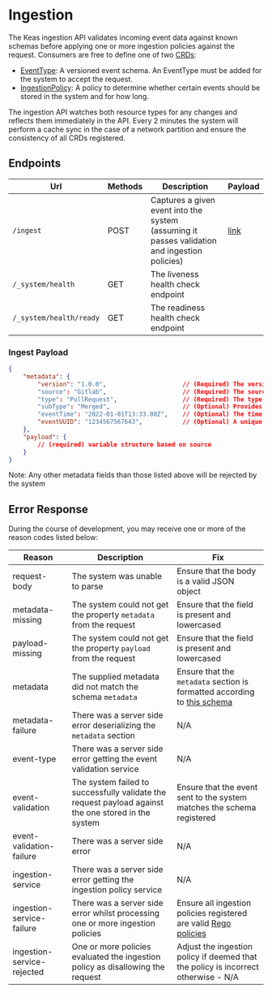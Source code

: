 # Ingestion

The Keas ingestion API validates incoming event data against known schemas before applying one or more ingestion policies against the request. Consumers are free to define one of two [CRDs](github.com/projectkeas/crds):

- [EventType](https://github.com/projectkeas/crds/blob/main/manifests/keas.io_eventtypes.yaml): A versioned event schema. An EventType must be added for the system to accept the request.
- [IngestionPolicy](https://github.com/projectkeas/crds/blob/main/manifests/keas.io_ingestionpolicies.yaml): A policy to determine whether certain events should be stored in the system and for how long.

The ingestion API watches both resource types for any changes and reflects them immediately in the API. Every 2 minutes the system will perform a cache sync in the case of a network partition and ensure the consistency of all CRDs registered.

## Endpoints

|Url|Methods|Description|Payload|
|---|---|---|---|
|`/ingest`|POST|Captures a given event into the system (assuming it passes validation and ingestion policies)|[link](#ingest-payload)|
|`/_system/health`|GET|The liveness health check endpoint||
|`/_system/health/ready`|GET|The readiness health check endpoint||

### Ingest Payload

```json
{
    "metadata": {
        "version": "1.0.0",                     // (Required) The version of the schema. Format: <major>.<minor>.<version>
        "source": "Gitlab",                     // (Required) The source of the event. Format: ^[A-z\-]{3,63}$
        "type": "PullRequest",                  // (Required) The type of the event received. Format: ^[A-z\-]{3,63}$
        "subType": "Merged",                    // (Optional) Provides further classification of the eventType field. Format: 
        "eventTime": "2022-01-01T13:33.00Z",    // (Optional) The time the event occurred at the source. ISO-8601 formatted string, defaults to utc now
        "eventUUID": "1234567567643",           // (Optional) A unique identifier of the event, usually coming from the source system
    },
    "payload": {
        // (required) variable structure based on source
    }
}
```

Note: Any other metadata fields than those listed above will be rejected by the system

## Error Response

During the course of development, you may receive one or more of the reason codes listed below:

|Reason|Description|Fix|
|---|---|---|
|request-body|The system was unable to parse|Ensure that the body is a valid JSON object|
|metadata-missing|The system could not get the property `metadata` from the request|Ensure that the field is present and lowercased|
|payload-missing|The system could not get the property `payload` from the request|Ensure that the field is present and lowercased|
|metadata|The supplied metadata did not match the schema `metadata`|Ensure that the `metadata` section is formatted according to [this schema](https://github.com/projectkeas/ingestion/blob/e1c07265b7799cebf47f5c296f4f149b6b5372fa/handlers/ingestionHandler/handler.go#L20-L54)|
|metadata-failure|There was a server side error deserializing the `metadata` section|N/A|
|event-type|There was a server side error getting the event validation service|N/A|
|event-validation|The system failed to successfully validate the request payload against the one stored in the system|Ensure that the event sent to the system matches the schema registered|
|event-validation-failure|There was a server side error |N/A|
|ingestion-service|There was a server side error getting the ingestion policy service|N/A|
|ingestion-service-failure|There was a server side error whilst processing one or more ingestion policies|Ensure all ingestion policies registered are valid [Rego policies](https://www.openpolicyagent.org/docs/latest/policy-language/)|
|ingestion-service-rejected|One or more policies evaluated the ingestion policy as disallowing the request|Adjust the ingestion policy if deemed that the policy is incorrect otherwise - N/A|
